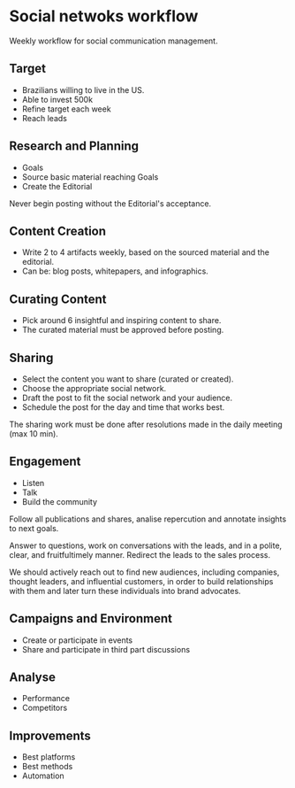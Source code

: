 # Social netwoks workflow
Weekly workflow for social communication management.

## Target
- Brazilians willing to live in the US.
- Able to invest 500k
- Refine target each week
- Reach leads 

## Research and Planning
- Goals
- Source basic material reaching Goals
- Create the Editorial

Never begin posting without the Editorial's acceptance.

## Content Creation 
- Write 2 to 4 artifacts weekly, based on the sourced material and the editorial.
- Can be: blog posts, whitepapers, and infographics.

## Curating Content
- Pick around 6 insightful and inspiring content to share.
- The curated material must be approved before posting.

## Sharing
- Select the content you want to share (curated or created).
- Choose the appropriate social network.
- Draft the post to fit the social network and your audience.
- Schedule the post for the day and time that works best.

The sharing work must be done after resolutions made in the daily meeting (max 10 min).

## Engagement
- Listen
- Talk
- Build the community

Follow all publications and shares, analise repercution and annotate insights to next goals.

Answer to questions, work on conversations with the leads, and in a polite, clear, and fruitfultimely manner. Redirect the leads to the sales process.

We should actively reach out to find new audiences, including companies, thought leaders, and influential customers, in order to build relationships with them and later turn these individuals into brand advocates.

## Campaigns and Environment
- Create or participate in events
- Share and participate in third part discussions

## Analyse
- Performance
- Competitors

## Improvements
- Best platforms
- Best methods
- Automation
